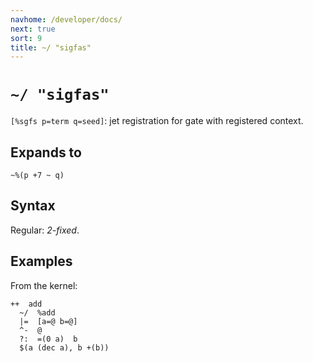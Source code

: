 ```yaml
---
navhome: /developer/docs/
next: true
sort: 9
title: ~/ "sigfas"
---
```


# `~/ "sigfas"`

`[%sgfs p=term q=seed]`: jet registration for gate with
registered context.

## Expands to

```
~%(p +7 ~ q)
```

## Syntax

Regular: *2-fixed*.

## Examples

From the kernel: 
```
++  add
  ~/  %add
  |=  [a=@ b=@]
  ^-  @
  ?:  =(0 a)  b
  $(a (dec a), b +(b))
```
